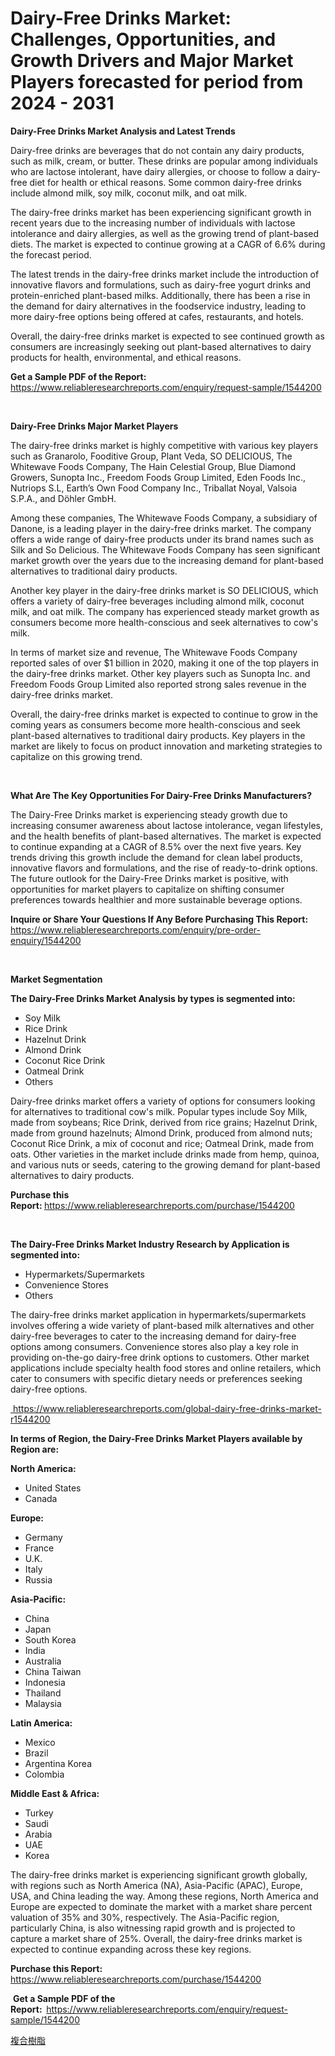 <p><h1>Dairy-Free Drinks Market: Challenges, Opportunities, and Growth Drivers and Major Market Players forecasted for period from 2024 - 2031</h1></p><p><strong>Dairy-Free Drinks Market Analysis and Latest Trends</strong></p>
<p><p>Dairy-free drinks are beverages that do not contain any dairy products, such as milk, cream, or butter. These drinks are popular among individuals who are lactose intolerant, have dairy allergies, or choose to follow a dairy-free diet for health or ethical reasons. Some common dairy-free drinks include almond milk, soy milk, coconut milk, and oat milk.</p><p>The dairy-free drinks market has been experiencing significant growth in recent years due to the increasing number of individuals with lactose intolerance and dairy allergies, as well as the growing trend of plant-based diets. The market is expected to continue growing at a CAGR of 6.6% during the forecast period.</p><p>The latest trends in the dairy-free drinks market include the introduction of innovative flavors and formulations, such as dairy-free yogurt drinks and protein-enriched plant-based milks. Additionally, there has been a rise in the demand for dairy alternatives in the foodservice industry, leading to more dairy-free options being offered at cafes, restaurants, and hotels.</p><p>Overall, the dairy-free drinks market is expected to see continued growth as consumers are increasingly seeking out plant-based alternatives to dairy products for health, environmental, and ethical reasons.</p></p>
<p><strong>Get a Sample PDF of the Report:&nbsp;</strong> <a href="https://www.reliableresearchreports.com/enquiry/request-sample/1544200">https://www.reliableresearchreports.com/enquiry/request-sample/1544200</a></p>
<p>&nbsp;</p>
<p><strong>Dairy-Free Drinks Major Market Players</strong></p>
<p><p>The dairy-free drinks market is highly competitive with various key players such as Granarolo, Fooditive Group, Plant Veda, SO DELICIOUS, The Whitewave Foods Company, The Hain Celestial Group, Blue Diamond Growers, Sunopta Inc., Freedom Foods Group Limited, Eden Foods Inc., Nutriops S.L, Earth’s Own Food Company Inc., Triballat Noyal, Valsoia S.P.A., and Döhler GmbH.</p><p>Among these companies, The Whitewave Foods Company, a subsidiary of Danone, is a leading player in the dairy-free drinks market. The company offers a wide range of dairy-free products under its brand names such as Silk and So Delicious. The Whitewave Foods Company has seen significant market growth over the years due to the increasing demand for plant-based alternatives to traditional dairy products.</p><p>Another key player in the dairy-free drinks market is SO DELICIOUS, which offers a variety of dairy-free beverages including almond milk, coconut milk, and oat milk. The company has experienced steady market growth as consumers become more health-conscious and seek alternatives to cow's milk.</p><p>In terms of market size and revenue, The Whitewave Foods Company reported sales of over $1 billion in 2020, making it one of the top players in the dairy-free drinks market. Other key players such as Sunopta Inc. and Freedom Foods Group Limited also reported strong sales revenue in the dairy-free drinks market.</p><p>Overall, the dairy-free drinks market is expected to continue to grow in the coming years as consumers become more health-conscious and seek plant-based alternatives to traditional dairy products. Key players in the market are likely to focus on product innovation and marketing strategies to capitalize on this growing trend.</p></p>
<p>&nbsp;</p>
<p><strong>What Are The Key Opportunities For Dairy-Free Drinks Manufacturers?</strong></p>
<p><p>The Dairy-Free Drinks market is experiencing steady growth due to increasing consumer awareness about lactose intolerance, vegan lifestyles, and the health benefits of plant-based alternatives. The market is expected to continue expanding at a CAGR of 8.5% over the next five years. Key trends driving this growth include the demand for clean label products, innovative flavors and formulations, and the rise of ready-to-drink options. The future outlook for the Dairy-Free Drinks market is positive, with opportunities for market players to capitalize on shifting consumer preferences towards healthier and more sustainable beverage options.</p></p>
<p><strong>Inquire or Share Your Questions If Any Before Purchasing This Report:</strong> <a href="https://www.reliableresearchreports.com/enquiry/pre-order-enquiry/1544200">https://www.reliableresearchreports.com/enquiry/pre-order-enquiry/1544200</a></p>
<p>&nbsp;</p>
<p><strong>Market Segmentation</strong></p>
<p><strong>The Dairy-Free Drinks Market Analysis by types is segmented into:</strong></p>
<p><ul><li>Soy Milk</li><li>Rice Drink</li><li>Hazelnut Drink</li><li>Almond Drink</li><li>Coconut Rice Drink</li><li>Oatmeal Drink</li><li>Others</li></ul></p>
<p><p>Dairy-free drinks market offers a variety of options for consumers looking for alternatives to traditional cow's milk. Popular types include Soy Milk, made from soybeans; Rice Drink, derived from rice grains; Hazelnut Drink, made from ground hazelnuts; Almond Drink, produced from almond nuts; Coconut Rice Drink, a mix of coconut and rice; Oatmeal Drink, made from oats. Other varieties in the market include drinks made from hemp, quinoa, and various nuts or seeds, catering to the growing demand for plant-based alternatives to dairy products.</p></p>
<p><strong>Purchase this Report:&nbsp;</strong><a href="https://www.reliableresearchreports.com/purchase/1544200">https://www.reliableresearchreports.com/purchase/1544200</a></p>
<p>&nbsp;</p>
<p><strong>The Dairy-Free Drinks Market Industry Research by Application is segmented into:</strong></p>
<p><ul><li>Hypermarkets/Supermarkets</li><li>Convenience Stores</li><li>Others</li></ul></p>
<p><p>The dairy-free drinks market application in hypermarkets/supermarkets involves offering a wide variety of plant-based milk alternatives and other dairy-free beverages to cater to the increasing demand for dairy-free options among consumers. Convenience stores also play a key role in providing on-the-go dairy-free drink options to customers. Other market applications include specialty health food stores and online retailers, which cater to consumers with specific dietary needs or preferences seeking dairy-free options.</p></p>
<p><a href="https://www.reliableresearchreports.com/global-dairy-free-drinks-market-r1544200">&nbsp;https://www.reliableresearchreports.com/global-dairy-free-drinks-market-r1544200</a></p>
<p><strong>In terms of Region, the Dairy-Free Drinks Market Players available by Region are:</strong></p>
<p>
    <p> <strong> North America: </strong>
        <ul>
            <li>United States</li>
            <li>Canada</li>
        </ul>
        </p> 
    <p> <strong> Europe: </strong>
        <ul>
            <li>Germany</li>
            <li>France</li>
            <li>U.K.</li>
            <li>Italy</li>
            <li>Russia</li>
        </ul>
        </p> 
    <p> <strong> Asia-Pacific: </strong>
        <ul>
            <li>China</li>
            <li>Japan</li>
            <li>South Korea</li>
            <li>India</li>
            <li>Australia</li>
            <li>China Taiwan</li>
            <li>Indonesia</li>
            <li>Thailand</li>
            <li>Malaysia</li>
        </ul>
        </p> 
    <p> <strong> Latin America: </strong>
        <ul>
            <li>Mexico</li>
            <li>Brazil</li>
            <li>Argentina Korea</li>
            <li>Colombia</li>
        </ul>
        </p> 
    <p> <strong> Middle East & Africa: </strong>
        <ul>
            <li>Turkey</li>
            <li>Saudi</li>
            <li>Arabia</li>
            <li>UAE</li>
            <li>Korea</li>
        </ul>
    </p>
    </p>
<p><p>The dairy-free drinks market is experiencing significant growth globally, with regions such as North America (NA), Asia-Pacific (APAC), Europe, USA, and China leading the way. Among these regions, North America and Europe are expected to dominate the market with a market share percent valuation of 35% and 30%, respectively. The Asia-Pacific region, particularly China, is also witnessing rapid growth and is projected to capture a market share of 25%. Overall, the dairy-free drinks market is expected to continue expanding across these key regions.</p></p>
<p><strong>Purchase this Report: </strong><a href="https://www.reliableresearchreports.com/purchase/1544200">https://www.reliableresearchreports.com/purchase/1544200</a></p>
<p>&nbsp;<strong>Get a Sample PDF of the Report:&nbsp;&nbsp;</strong><a href="https://www.reliableresearchreports.com/enquiry/request-sample/1544200">https://www.reliableresearchreports.com/enquiry/request-sample/1544200</a></p>
<p><strong></strong></p>
<p><p><a href="https://github.com/SarahFahey88/Market-Research-Report-List-1/blob/main/967190219528.md">複合樹脂</a></p></p>